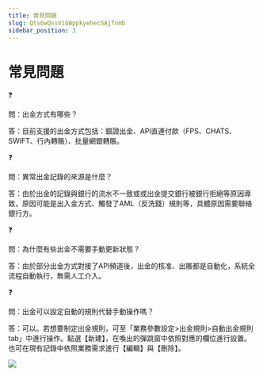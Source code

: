 ```yaml
---
title: 常見問題
slug: Qts6wQssViGWppkyehecSAjfnmb
sidebar_position: 3
---
```



# 常見問題

<div class="callout callout-bg-2 callout-border-2">
<div class='callout-emoji'>❓</div>
<p>問：出金方式有哪些？</p>
</div>

答：目前支援的出金方式包括：銀證出金、API直連付款（FPS、CHATS、SWIFT、行內轉賬）、批量網銀轉賬。

<div class="callout callout-bg-2 callout-border-2">
<div class='callout-emoji'>❓</div>
<p>問：異常出金記錄的來源是什麼？</p>
</div>

答：由於出金的記錄與銀行的流水不一致或或出金提交銀行被銀行拒絕等原因導致，原因可能是出入金方式、觸發了AML（反洗錢）規則等，具體原因需要聯絡銀行方。

<div class="callout callout-bg-2 callout-border-2">
<div class='callout-emoji'>❓</div>
<p>問：為什麼有些出金不需要手動更新狀態？</p>
</div>

答：由於部分出金方式對接了API頻道後，出金的核准、出賬都是自動化，系統全流程自動執行，無需人工介入。

<div class="callout callout-bg-2 callout-border-2">
<div class='callout-emoji'>❓</div>
<p>問：出金可以設定自動的規則代替手動操作嗎？</p>
</div>

答：可以。若想要制定出金規則，可至「業務參數設定&gt;出金規則&gt;自動出金規則tab」中進行操作。點選【新建】，在喚出的彈跳窗中依照對應的欄位進行設置。也可在現有記錄中依照業務需求進行【編輯】與【刪除】。

<img src="/assets/L8Z8bsMTcoYugtx4OhAcXtLwn0D.png" src-width="3268" src-height="2881" align="center"/>


